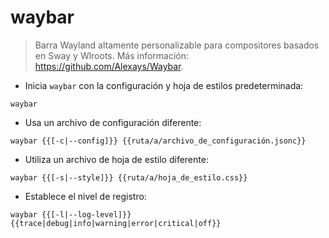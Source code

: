 # waybar

> Barra Wayland altamente personalizable para compositores basados en Sway y Wlroots.
> Más información: <https://github.com/Alexays/Waybar>.

- Inicia `waybar` con la configuración y hoja de estilos predeterminada:

`waybar`

- Usa un archivo de configuración diferente:

`waybar {{[-c|--config]}} {{ruta/a/archivo_de_configuración.jsonc}}`

- Utiliza un archivo de hoja de estilo diferente:

`waybar {{[-s|--style]}} {{ruta/a/hoja_de_estilo.css}}`

- Establece el nivel de registro:

`waybar {{[-l|--log-level]}} {{trace|debug|info|warning|error|critical|off}}`
